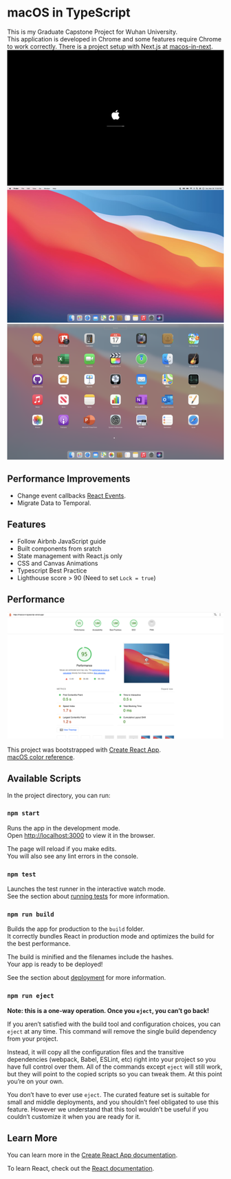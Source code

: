 # macOS in TypeScript

This is my Graduate Capstone Project for Wuhan University.  
This application is developed in Chrome and some features require Chrome to work correctly.
There is a project setup with Next.js at [macos-in-next](https://github.com/ZYChimne/macos-in-next).  
![Boot](/images/image25.png)
![Desktop](/images/image28.png)
![Launchpad](/images/image39.png)

## Performance Improvements

* Change event callbacks [React Events](https://reactjs.org/docs/handling-events.html).
* Migrate Data to Temporal.

## Features
* Follow Airbnb JavaScript guide
* Built components from sratch
* State management with React.js only
* CSS and Canvas Animations
* Typescript Best Practice
* Lighthouse score > 90 (Need to set `Lock = true`)

## Performance

![Lighthouse (with Vercel Online)](/images/Lighthouse.png)


This project was bootstrapped with [Create React App](https://github.com/facebook/create-react-app).  
[macOS color reference](https://developer.apple.com/design/human-interface-guidelines/macos/visual-design/color/).

## Available Scripts

In the project directory, you can run:

### `npm start`

Runs the app in the development mode.\
Open [http://localhost:3000](http://localhost:3000) to view it in the browser.

The page will reload if you make edits.\
You will also see any lint errors in the console.

### `npm test`

Launches the test runner in the interactive watch mode.\
See the section about [running tests](https://facebook.github.io/create-react-app/docs/running-tests) for more information.

### `npm run build`

Builds the app for production to the `build` folder.\
It correctly bundles React in production mode and optimizes the build for the best performance.

The build is minified and the filenames include the hashes.\
Your app is ready to be deployed!

See the section about [deployment](https://facebook.github.io/create-react-app/docs/deployment) for more information.

### `npm run eject`

**Note: this is a one-way operation. Once you `eject`, you can’t go back!**

If you aren’t satisfied with the build tool and configuration choices, you can `eject` at any time. This command will remove the single build dependency from your project.

Instead, it will copy all the configuration files and the transitive dependencies (webpack, Babel, ESLint, etc) right into your project so you have full control over them. All of the commands except `eject` will still work, but they will point to the copied scripts so you can tweak them. At this point you’re on your own.

You don’t have to ever use `eject`. The curated feature set is suitable for small and middle deployments, and you shouldn’t feel obligated to use this feature. However we understand that this tool wouldn’t be useful if you couldn’t customize it when you are ready for it.

## Learn More

You can learn more in the [Create React App documentation](https://facebook.github.io/create-react-app/docs/getting-started).

To learn React, check out the [React documentation](https://reactjs.org/).
